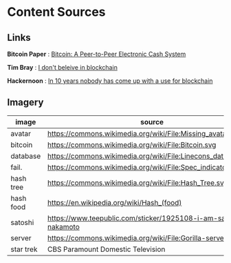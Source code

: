 
# Content Sources

## Links

**Bitcoin Paper** : [Bitcoin: A Peer-to-Peer Electronic Cash System](https://www.ussc.gov/sites/default/files/pdf/training/annual-national-training-seminar/2018/Emerging_Tech_Bitcoin_Crypto.pdf)

**Tim Bray** : [I don't beleive in blockchain](https://www.tbray.org/ongoing/When/201x/2017/05/13/Not-Believing-in-Blockchain)

**Hackernoon** : [In 10 years nobody has come up with a use for blockchain](https://hackernoon.com/ten-years-in-nobody-has-come-up-with-a-use-case-for-blockchain-ee98c180100)


## Imagery

| image     | source                                                       
|-----------|----------------------------------------------------------------
| avatar    | https://commons.wikimedia.org/wiki/File:Missing_avatar.svg    
| bitcoin   | https://commons.wikimedia.org/wiki/File:Bitcoin.svg 
| database  | https://commons.wikimedia.org/wiki/File:Linecons_database.svg   
| fail.     | https://commons.wikimedia.org/wiki/File:Spec_indicator_fail.svg   
| hash tree | https://commons.wikimedia.org/wiki/File:Hash_Tree.svg   
| hash food | https://en.wikipedia.org/wiki/Hash_(food)   
| satoshi   | https://www.teepublic.com/sticker/1925108-i-am-satoshi-nakamoto
| server    | https://commons.wikimedia.org/wiki/File:Gorilla-server.svg   
| star trek | CBS Paramount Domestic Television   
